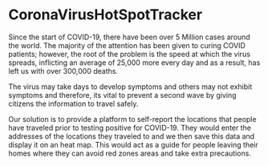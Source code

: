 # CoronaVirusHotSpotTracker

Since the start of COVID-19, there have been over 5 Million cases around the world. The majority of the attention has been given to curing COVID patients; however, the root of the problem is the speed at which the virus spreads, inflicting an average of 25,000 more every day and as a result, has left us with over 300,000 deaths.

The virus may take days to develop symptoms and others may not exhibit symptoms and therefore, its vital to prevent a second wave by giving citizens the information to travel safely.

Our solution is to provide a platform to self-report the locations that people have traveled prior to testing positive for COVID-19. They would enter the addresses of the locations they traveled to and we then save this data and display it on an heat map. This would act as a guide for people leaving their homes where they can avoid red zones areas and take extra precautions.

